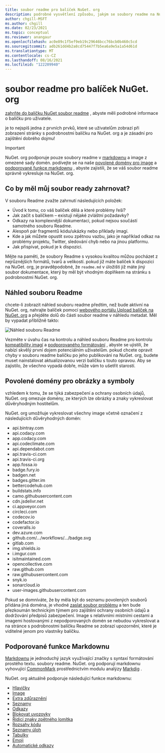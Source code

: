 ```yaml
---
title: soubor readme pro balíček NuGet. org
description: podrobné vysvětlení způsobu, jakým se soubory readme na NuGet. org se vykreslují a co dělat, když narazíte na problémy.
author: chgill-MSFT
ms.author: chgill
ms.date: 02/23/2021
ms.topic: conceptual
ms.reviewer: anangaur
ms.openlocfilehash: ac0e89c1f5ef9eb19c29646bcc76bcb0b460c5cd
ms.sourcegitcommit: adb261dd4b2a8cd75447f7b5ea6a9e5a1a54d61d
ms.translationtype: MT
ms.contentlocale: cs-CZ
ms.lasthandoff: 08/16/2021
ms.locfileid: "122209940"
---
```

# <a name="package-readme-on-nugetorg"></a>soubor readme pro balíček NuGet. org

[zahrňte do balíčku NuGet soubor readme](/nuget/reference/msbuild-targets#packagereadmefile) , abyste měli podrobné informace o balíčku pro uživatele.

je to nejspíš jedna z prvních prvků, které se uživatelům zobrazí při zobrazení stránky s podrobnostmi balíčku na NuGet. org a je zásadní pro zajištění dobrého dojmu!

> [!IMPORTANT]
> NuGet. org podporuje pouze soubory readme v [markdownu](https://daringfireball.net/projects/markdown/) a image z omezené sady domén. podívejte se na naše [povolené domény pro image](#allowed-domains-for-images-and-badges) a [podporované funkce markdownu](#supported-markdown-features) , abyste zajistili, že se váš soubor readme správně vykresluje na NuGet. org.

## <a name="what-should-my-readme-include"></a>Co by měl můj soubor ready zahrnovat?

V souboru Readme zvažte zahrnutí následujících položek:
* Úvod k tomu, co váš balíček dělá a které problémy řeší?
* Jak začít s balíčkem – existují nějaké zvláštní požadavky?
* Odkazy na komplexnější dokumentaci, pokud nejsou součástí samotného souboru Readme.
* Alespoň pár fragmentů kódu/ukázky nebo příklady imagí.
* Kde a jak můžete opustit svou zpětnou vazbu, jako je například odkaz na problémy projektu, Twitter, sledování chyb nebo na jinou platformu.
* Jak přispívat, pokud je k dispozici.

Mějte na paměti, že soubory Readme s vysokou kvalitou můžou pocházet z nejrůznějších formátů, tvarů a velikostí. pokud již máte balíček k dispozici na NuGet. org, je pravděpodobné, že `readme.md` v úložišti již máte jiný soubor dokumentace, který by měl být vhodným doplňkem na stránku s podrobnostmi NuGet. org.

## <a name="preview-your-readme"></a>Náhled souboru Readme

chcete-li zobrazit náhled souboru readme předtím, než bude aktivní na NuGet. org, nahrajte balíček pomocí [webového portálu Upload balíček na NuGet. org](/nuget/nuget-org/publish-a-package#web-portal-use-the-upload-package-tab-on-nugetorg) a přejděte dolů do části soubor readme v náhledu metadat. Měl by vypadat přibližně takto:

![Náhled souboru Readme](media\readme-upload-preview.PNG)

Vezměte v úvahu čas na kontrolu a náhled souboru Readme pro kontrolu [kompatibility imagí](#allowed-domains-for-images-and-badges) a [podporovaného formátování](#supported-markdown-features) , abyste se ujistili, že nabízí skvělý první dojem potenciálním uživatelům. pokud chcete opravit chyby v souboru readme balíčku po jeho publikování na NuGet. org, budete muset nainstalovat aktualizovanou verzi balíčku s touto opravou. Aby se zajistilo, že všechno vypadá dobře, může vám to ušetřit starostí.
## <a name="allowed-domains-for-images-and-badges"></a>Povolené domény pro obrázky a symboly

vzhledem k tomu, že se týká zabezpečení a ochrany osobních údajů, NuGet. org omezuje domény, ze kterých lze obrázky a znaky vykreslovat důvěryhodným hostitelům. 

NuGet. org umožňuje vykreslovat všechny image včetně označení z následujících důvěryhodných domén:
* api.bintray.com
* api.codacy.com
* app.codacy.com
* api.codeclimate.com
* api.dependabot.com
* api.travis-ci.com
* api.travis-ci.org
* app.fossa.io
* badge.fury.io
* badgen.net
* badges.gitter.im
* bettercodehub.com
* buildstats.info
* camo.githubusercontent.com
* cdn.jsdelivr.net
* ci.appveyor.com
* circleci.com
* codecov.io
* codefactor.io
* coveralls.io
* dev.azure.com
* github.com/.../workflows/.../badge.svg
* gitlab.com
* img.shields.io
* i.imgur.com
* isitmaintained.com
* opencollective.com
* raw.github.com
* raw.githubusercontent.com
* snyk.io
* sonarcloud.io
* user-images.githubusercontent.com

Pokud se domníváte, že by měla být do seznamu povolených souborů přidána jiná doména, je vhodné [zaslat soubor problému](https://github.com/NuGet/NuGetGallery/issues) a ten bude přezkoumán technickým týmem pro zajištění ochrany osobních údajů a dodržování předpisů zabezpečení. Image s relativními místními cestami a imagemi hostovanými z nepodporovaných domén se nebudou vykreslovat a na stránce s podrobnostmi balíčku Readme se zobrazí upozornění, které je viditelné jenom pro vlastníky balíčku.

## <a name="supported-markdown-features"></a>Podporované funkce Markdownu
[Markdownu](https://daringfireball.net/projects/markdown/) je jednoduchý jazyk využívající značky s syntaxí formátování prostého textu. soubory readme. NuGet. org podporují markdownu vyhovující [CommonMark](https://commonmark.org/) prostřednictvím modulu analýzy [Markdig](https://github.com/lunet-io/markdig) .

NuGet. org aktuálně podporuje následující funkce markdownu:
* [Hlavičky](https://spec.commonmark.org/0.29/#atx-headings)
* [Image](https://spec.commonmark.org/0.29/#images)
* [Extra zdůraznění](https://github.com/xoofx/markdig/blob/master/src/Markdig.Tests/Specs/EmphasisExtraSpecs.md)
* [Seznamy](https://spec.commonmark.org/0.29/#lists)
* [Odkazy](https://spec.commonmark.org/0.29/#links)
* [Blokovat uvozovky](https://spec.commonmark.org/0.29/#block-quotes)
* [Řídicí znaky zpětného lomítka](https://spec.commonmark.org/0.29/#backslash-escapes)
* [Rozsahy kódu](https://spec.commonmark.org/0.29/#code-spans)
* [Seznamy úloh](https://github.com/xoofx/markdig/blob/master/src/Markdig.Tests/Specs/TaskListSpecs.md)
* [Tabulky](https://github.com/xoofx/markdig/blob/master/src/Markdig.Tests/Specs/PipeTableSpecs.md)
* [Emoji](https://github.com/xoofx/markdig/blob/master/src/Markdig.Tests/Specs/EmojiSpecs.md)
* [Automatické odkazy](https://github.com/xoofx/markdig/blob/master/src/Markdig.Tests/Specs/AutoLinks.md)


